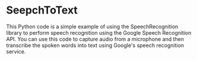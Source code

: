 # SeepchToText
This Python code is a simple example of using the SpeechRecognition library to perform speech recognition using the Google Speech Recognition API. You can use this code to capture audio from a microphone and then transcribe the spoken words into text using Google's speech recognition service.

